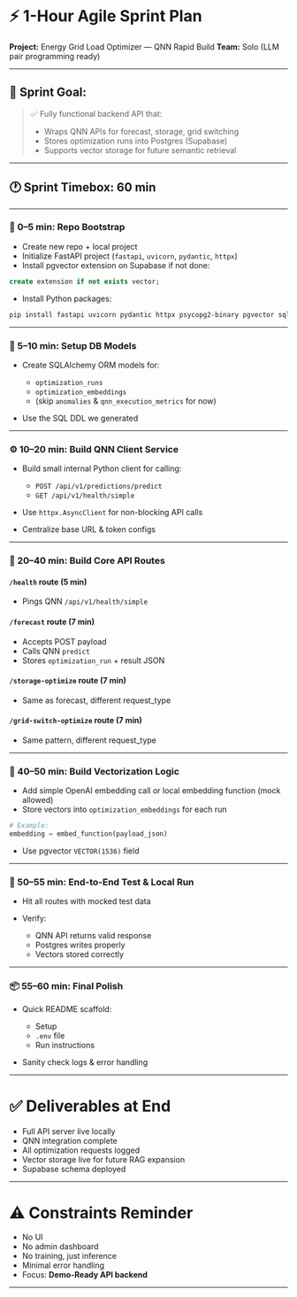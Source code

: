# ⚡ 1-Hour Agile Sprint Plan

**Project:** Energy Grid Load Optimizer — QNN Rapid Build
**Team:** Solo (LLM pair programming ready)

---

## 🎯 Sprint Goal:

> ✅ Fully functional backend API that:
>
> * Wraps QNN APIs for forecast, storage, grid switching
> * Stores optimization runs into Postgres (Supabase)
> * Supports vector storage for future semantic retrieval

---

## 🕐 Sprint Timebox: **60 min**

---

### 🏁 0–5 min: Repo Bootstrap

* Create new repo + local project
* Initialize FastAPI project (`fastapi`, `uvicorn`, `pydantic`, `httpx`)
* Install pgvector extension on Supabase if not done:

```sql
create extension if not exists vector;
```

* Install Python packages:

```bash
pip install fastapi uvicorn pydantic httpx psycopg2-binary pgvector sqlalchemy
```

---

### 🔗 5–10 min: Setup DB Models

* Create SQLAlchemy ORM models for:

  * `optimization_runs`
  * `optimization_embeddings`
  * (skip `anomalies` & `qnn_execution_metrics` for now)

* Use the SQL DDL we generated

---

### ⚙️ 10–20 min: Build QNN Client Service

* Build small internal Python client for calling:

  * `POST /api/v1/predictions/predict`
  * `GET /api/v1/health/simple`
* Use `httpx.AsyncClient` for non-blocking API calls
* Centralize base URL & token configs

---

### 🔌 20–40 min: Build Core API Routes

#### `/health` route (5 min)

* Pings QNN `/api/v1/health/simple`

#### `/forecast` route (7 min)

* Accepts POST payload
* Calls QNN `predict`
* Stores `optimization_run` + result JSON

#### `/storage-optimize` route (7 min)

* Same as forecast, different request\_type

#### `/grid-switch-optimize` route (7 min)

* Same pattern, different request\_type

---

### 🧠 40–50 min: Build Vectorization Logic

* Add simple OpenAI embedding call or local embedding function (mock allowed)
* Store vectors into `optimization_embeddings` for each run

```python
# Example:
embedding = embed_function(payload_json)
```

* Use pgvector `VECTOR(1536)` field

---

### 🚀 50–55 min: End-to-End Test & Local Run

* Hit all routes with mocked test data
* Verify:

  * QNN API returns valid response
  * Postgres writes properly
  * Vectors stored correctly

---

### 📦 55–60 min: Final Polish

* Quick README scaffold:

  * Setup
  * `.env` file
  * Run instructions
* Sanity check logs & error handling

---

# ✅ Deliverables at End

* Full API server live locally
* QNN integration complete
* All optimization requests logged
* Vector storage live for future RAG expansion
* Supabase schema deployed

---

# ⚠️ Constraints Reminder

* No UI
* No admin dashboard
* No training, just inference
* Minimal error handling
* Focus: **Demo-Ready API backend**

---


